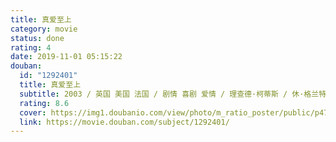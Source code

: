 ```yaml
---
title: 真爱至上
category: movie
status: done
rating: 4
date: 2019-11-01 05:15:22
douban:
  id: "1292401"
  title: 真爱至上
  subtitle: 2003 / 英国 美国 法国 / 剧情 喜剧 爱情 / 理查德·柯蒂斯 / 休·格兰特 科林·费尔斯
  rating: 8.6
  cover: https://img1.doubanio.com/view/photo/m_ratio_poster/public/p475600770.jpg
  link: https://movie.douban.com/subject/1292401/
---
```


